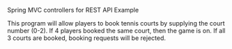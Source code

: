Spring MVC controllers for REST API Example

This program will allow players to book tennis courts by supplying the court number (0-2). If 4 players booked the same court, then the game is on. 
If all 3 courts are booked, booking requests will be rejected.
